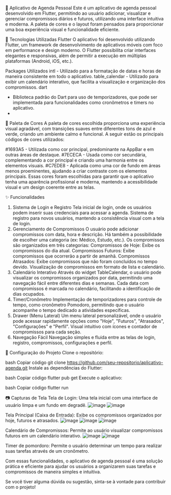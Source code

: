 📅 Aplicativo de Agenda Pessoal
Este é um aplicativo de agenda pessoal desenvolvido em Flutter, permitindo ao usuário adicionar, visualizar e gerenciar compromissos diários e futuros, utilizando uma interface intuitiva e moderna. A paleta de cores e o layout foram pensados para proporcionar uma boa experiência visual e funcionalidade eficiente.

🚀 Tecnologias Utilizadas
Flutter
O aplicativo foi desenvolvido utilizando Flutter, um framework de desenvolvimento de aplicativos móveis com foco em performance e design moderno. O Flutter possibilita criar interfaces elegantes e responsivas, além de permitir a execução em múltiplas plataformas (Android, iOS, etc.).

Packages Utilizados
intl - Utilizado para a formatação de datas e horas de maneira consistente em todo o aplicativo.
table_calendar - Utilizado para exibir um calendário interativo, que facilita a visualização e organização dos compromissos.
dart
- Biblioteca padrão do Dart para uso de temporizadores, que pode ser implementada para funcionalidades como cronômetros e timers no aplicativo.
- 
🎨 Paleta de Cores
A paleta de cores escolhida proporciona uma experiência visual agradável, com transições suaves entre diferentes tons de azul e verde, criando um ambiente calmo e funcional. A seguir estão os principais códigos de cores utilizados:

#1693A5 - Utilizada como cor principal, predominante na AppBar e em outras áreas de destaque.
#7ECECA - Usada como cor secundária, complementando a cor principal e criando uma harmonia entre os elementos visuais.
#C7EDE8 - Aplicada como uma cor de fundo em áreas menos proeminentes, ajudando a criar contraste com os elementos principais.
Essas cores foram escolhidas para garantir que o aplicativo tenha uma aparência profissional e moderna, mantendo a acessibilidade visual e um design coerente entre as telas.

✨ Funcionalidades
1. Sistema de Login e Registro
Tela inicial de login, onde os usuários podem inserir suas credenciais para acessar a agenda.
Sistema de registro para novos usuários, mantendo a consistência visual com a tela de login.
2. Gerenciamento de Compromissos
O usuário pode adicionar compromissos com data, hora e descrição. Há também a possibilidade de escolher uma categoria (ex: Médico, Estudo, etc.).
Os compromissos são organizados em três categorias:
Compromissos de Hoje: Exibe os compromissos do dia atual.
Compromissos Futuros: Exibe compromissos que ocorrerão a partir de amanhã.
Compromissos Atrasados: Exibe compromissos que não foram concluídos no tempo devido.
Visualização de compromissos em formato de lista e calendário.
3. Calendário Interativo
Através do widget TableCalendar, o usuário pode visualizar os compromissos organizados por data, permitindo uma navegação fácil entre diferentes dias e semanas.
Cada data com compromissos é marcada no calendário, facilitando a identificação de dias ocupados.
4. Timer/Cronômetro
Implementação de temporizadores para controle de tempo, como cronômetro Pomodoro, permitindo que o usuário acompanhe o tempo dedicado a atividades específicas.
6. Drawer (Menu Lateral)
Um menu lateral personalizável, onde o usuário pode acessar rapidamente opções como "Hoje", "Futuros", "Atrasados", "Configurações" e "Perfil".
Visual intuitivo com ícones e contador de compromissos para cada seção.
7. Navegação Fácil
Navegação simples e fluida entre as telas de login, registro, compromissos, configurações e perfil.

🔧 Configuração do Projeto
Clone o repositório:

bash
Copiar código
git clone https://github.com/seu-repositorio/aplicativo-agenda.git
Instale as dependências do Flutter:

bash
Copiar código
flutter pub get
Execute o aplicativo:

bash
Copiar código
flutter run

📷 Capturas de Tela
Tela de Login: Uma tela inicial com uma interface de usuário limpa e um fundo em degradê.
![image](https://github.com/user-attachments/assets/ee7aff90-4dcb-4d82-8df4-065378843a07)
![image](https://github.com/user-attachments/assets/d6f01173-2778-4c89-9604-18d29a8df449)

Tela Principal (Caixa de Entrada): Exibe os compromissos organizados por hoje, futuros e atrasados.
![image](https://github.com/user-attachments/assets/462d93ab-4192-4a4f-a2d5-e6bc98ecf4ff)
![image](https://github.com/user-attachments/assets/a9eb0b1e-2387-4845-83c7-916b0786bee1)
![image](https://github.com/user-attachments/assets/c3ec2f19-6a58-4683-9fea-a5fddd8a07cb)

Calendário de Compromissos: Permite ao usuário visualizar compromissos futuros em um calendário interativo.
![image](https://github.com/user-attachments/assets/b1f41cfe-3707-4559-ba70-5300ef4464cf)
![image](https://github.com/user-attachments/assets/5fdd1218-ff43-40e4-8eb5-01acdb09b7ca)

Timer de pomordoro: Permite o usuário determinar um tempo para realizar suas tarefas através de um cronômetro.

Com essas funcionalidades, o aplicativo de agenda pessoal é uma solução prática e eficiente para ajudar os usuários a organizarem suas tarefas e compromissos de maneira simples e intuitiva.

Se você tiver alguma dúvida ou sugestão, sinta-se à vontade para contribuir com o projeto!

